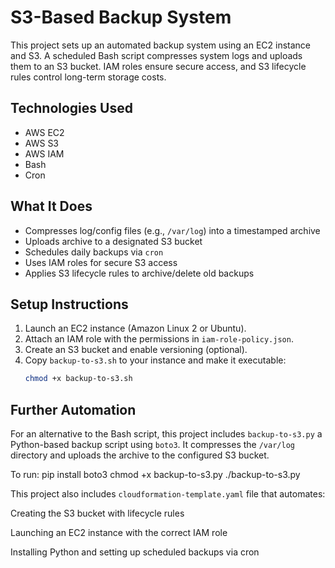 # S3-Based Backup System

This project sets up an automated backup system using an EC2 instance and S3. A scheduled Bash script compresses system logs and uploads them to an S3 bucket. IAM roles ensure secure access, and S3 lifecycle rules control long-term storage costs.

## Technologies Used
- AWS EC2
- AWS S3
- AWS IAM
- Bash
- Cron

## What It Does
- Compresses log/config files (e.g., `/var/log`) into a timestamped archive
- Uploads archive to a designated S3 bucket
- Schedules daily backups via `cron`
- Uses IAM roles for secure S3 access
- Applies S3 lifecycle rules to archive/delete old backups

## Setup Instructions

1. Launch an EC2 instance (Amazon Linux 2 or Ubuntu).
2. Attach an IAM role with the permissions in `iam-role-policy.json`.
3. Create an S3 bucket and enable versioning (optional).
4. Copy `backup-to-s3.sh` to your instance and make it executable:
   ```bash
   chmod +x backup-to-s3.sh

## Further Automation

For an alternative to the Bash script, this project includes `backup-to-s3.py` a Python-based backup script using `boto3`. It compresses the `/var/log` directory and uploads the archive to the configured S3 bucket. 

To run:
pip install boto3
chmod +x backup-to-s3.py
./backup-to-s3.py

This project also includes `cloudformation-template.yaml` file that automates:

Creating the S3 bucket with lifecycle rules

Launching an EC2 instance with the correct IAM role

Installing Python and setting up scheduled backups via cron